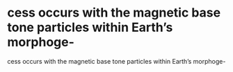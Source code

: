 # cess occurs with the magnetic base tone particles within Earth’s morphoge-

cess occurs with the magnetic base tone particles within Earth’s morphoge-